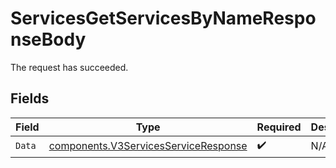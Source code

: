 # ServicesGetServicesByNameResponseBody

The request has succeeded.


## Fields

| Field                                                                                        | Type                                                                                         | Required                                                                                     | Description                                                                                  |
| -------------------------------------------------------------------------------------------- | -------------------------------------------------------------------------------------------- | -------------------------------------------------------------------------------------------- | -------------------------------------------------------------------------------------------- |
| `Data`                                                                                       | [components.V3ServicesServiceResponse](../../models/components/v3servicesserviceresponse.md) | :heavy_check_mark:                                                                           | N/A                                                                                          |